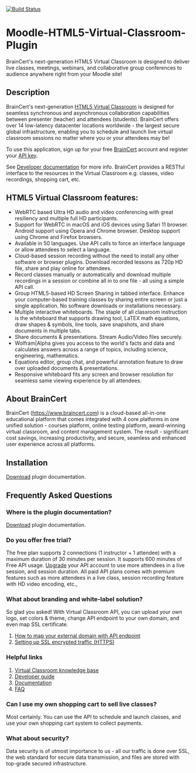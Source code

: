 
[![Build Status](https://travis-ci.org/braincert/moodle-mod_braincert.svg?branch=master)](https://travis-ci.org/braincert/moodle-mod_braincert)

# Moodle-HTML5-Virtual-Classroom-Plugin
BrainCert's next-generation HTML5 Virtual Classroom is designed to deliver live classes, meetings, webinars, and collaborative group conferences to audience anywhere right from your Moodle site!

## Description
BrainCert's next-generation [HTML5 Virtual Classroom](https://www.braincert.com/online-virtual-classroom) is designed for seamless synchronous and asynchronous collaboration capabilities between presenter (teacher) and attendees (students). BrainCert offers over 14 low-latency datacenter locations worldwide - the largest secure global infrastructure, enabling you to schedule and launch live virtual classroom sessions no matter where you or your attendees may be! 

To use this application, sign up for your free [BrainCert](https://www.braincert.com) account  and register your [API key](https://www.braincert.com/app/virtualclassroom). 

See [Developer documentation](https://www.braincert.com/docs/api/vc/) for more info. BrainCert provides a RESTful interface to the resources in the Virtual Classroom e.g. classes, video recordings, shopping cart, etc.


## HTML5 Virtual Classroom features:
* WebRTC based Ultra HD audio and video conferencing with great resiliency and multiple full HD participants.
* Support for WebRTC in macOS and iOS devices using Safari 11 browser. Android support using Opera and Chrome browser. Desktop support using Chrome and Firefox browsers.
* Available in 50 languages. Use API calls to force an interface language or allow attendees to select a language.
* Cloud-based session recording without the need to install any other software or browser plugins. Download recorded lessons as 720p HD file, share and play online for attendees. 
* Record classes manually or automatically and download multiple recordings in a session or combine all in to one file - all using a simple API call.
* Group HTML5-based HD Screen Sharing in tabbed interface. Enhance your computer-based training classes by sharing entire screen or just a single application. No software downloads or installations necessary.
* Multiple interactive whiteboards. The staple of all classroom instruction is the whiteboard that supports drawing tool, LaTEX math equations, draw shapes & symbols, line tools, save snapshots, and share documents in multiple tabs.
* Share documents & presentations. Stream Audio/Video files securely.
* Wolfram|Alpha gives you access to the world's facts and data and calculates answers across a range of topics, including science, engineering, mathematics.
* Equations editor, group chat, and powerful annotation feature to draw over uploaded documents & presentations. 
* Responsive whiteboard fits any screen and browser resolution for seamless same viewing experience by all attendees.


## About BrainCert
BrainCert (https://www.braincert.com) is a cloud-based all-in-one educational platform that comes integrated with 4 core platforms in one unified solution - courses platform, online testing platform, award-winning virtual classroom, and content management system. The result - significant cost savings, increasing productivity, and secure, seamless and enhanced user experience across all platforms.


## Installation
[Download](https://www.braincert.com/braincert-support/downloads/category/moodle) plugin documentation.


## Frequently Asked Questions

### Where is the plugin documentation?
[Download](https://www.braincert.com/braincert-support/downloads/category/moodle) plugin documentation.

### Do you offer free trial? 
The free plan supports 2 connections (1 instructor + 1 attendee) with a maximum duration of 30 minutes per session. It supports 600 minutes of Free API usage. [Upgrade](https://www.braincert.org/membership/premium) your API account to use more attendees in a live session, and session duration. All paid API plans comes with premium features such as more attendees in a live class, session recording feature with HD video encoding, etc.,

### What about branding and white-label solution?
So glad you asked! With Virtual Classroom API, you can upload your own logo, set colors & theme, change API endpoint to your own domain, and even map SSL certificate.
1. [How to map your external domain with API endpoint](https://www.braincert.com/braincert-support/kb/article/how-to-map-your-external-domain-with-api-endpoint)
1. [Setting up SSL encrypted traffic (HTTPS)](https://www.braincert.com/braincert-support/kb/article/setting-up-ssl-encrypted-traffic-https-using-cloudflare-for-html5-virtual-classroom-20160729170543)

### Helpful links
1. [Virtual Classroom knowledge base](https://www.braincert.com/braincert-support/kb/live)
1. [Developer guide](https://www.braincert.com/docs/api/vc/)
1. [Documentation](https://www.braincert.com/braincert-support/downloads/category/moodle)
1. [FAQ](https://www.braincert.com/docs/api/vc/faq.php)

### Can I use my own shopping cart to sell live classes?
Most certainly. You can use the API to schedule and launch classes, and use your own shopping cart system to collect payments.


### What about security?
Data security is of utmost importance to us - all our traffic is done over SSL, the web standard for secure data transmission, and files are stored with top-grade secured infrastructure.


